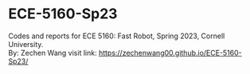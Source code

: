 # ECE-5160-Sp23
Codes and reports for ECE 5160: Fast Robot, Spring 2023, Cornell University. <br>
By: Zechen Wang <zw652>
visit link: https://zechenwang00.github.io/ECE-5160-Sp23/